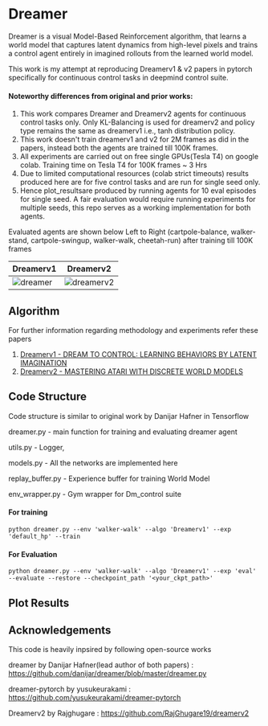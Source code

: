 # Dreamer

Dreamer is a visual Model-Based Reinforcement algorithm, that learns a world model that captures latent dynamics from high-level pixels and trains a control agent entirely in imagined rollouts from the learned world model.

This work is my attempt at reproducing Dreamerv1 & v2 papers in pytorch specifically for continuous control tasks in deepmind control suite.

#### Noteworthy differences from original and prior works:

 1. This work compares Dreamer and Dreamerv2 agents for continuous control tasks only. Only KL-Balancing is used for dreamerv2 and policy type remains the same as dreamerv1 i.e., tanh distribution policy.
 2. This work doesn't train dreamerv1 and v2 for 2M frames as did in the papers, instead both the agents are trained till 100K frames.
 3. All experiments are carried out on free single GPUs(Tesla T4) on google colab. Training time on Tesla T4 for 100K frames ~ 3 Hrs
 4. Due to limited computational resources (colab strict timeouts) results produced here are for five control tasks and are run for single seed only. 
 5. Hence plot_resultsare produced by running agents for 10 eval episodes for single seed. A fair evaluation would require running experiments for multiple seeds, this repo serves as a working implementation for both agents.

Evaluated agents are shown below Left to Right (cartpole-balance, walker-stand, cartpole-swingup, walker-walk, cheetah-run) after training till 100K frames  

|Dreamerv1 | Dreamerv2 |
| ---| ---|
|![dreamer](results/dreamer.gif)|![dreamerv2](results/dreamerv2.gif)|

## Algorithm

For further information regarding methodology and experiments refer these papers
1. [Dreamerv1 - DREAM TO CONTROL: LEARNING BEHAVIORS BY LATENT IMAGINATION](https://arxiv.org/pdf/1912.01603.pdf)
2. [Dreamerv2 - MASTERING ATARI WITH DISCRETE WORLD MODELS](https://arxiv.org/pdf/2010.02193.pdf)

## Code Structure
Code structure is similar to original work by Danijar Hafner in Tensorflow

dreamer.py  - main function for training and evaluating dreamer agent

utils.py    - Logger, 

models.py   - All the networks are implemented here

replay_buffer.py - Experience buffer for training World Model

env_wrapper.py  - Gym wrapper for Dm_control suite

#### For training
`python dreamer.py --env 'walker-walk' --algo 'Dreamerv1' --exp 'default_hp' --train`

#### For Evaluation
`python dreamer.py --env 'walker-walk' --algo 'Dreamerv1' --exp 'eval' --evaluate --restore --checkpoint_path '<your_ckpt_path>'`
## Plot Results

## Acknowledgements
This code is heavily inpsired by following open-source works

dreamer by Danijar Hafner(lead author of both papers) : https://github.com/danijar/dreamer/blob/master/dreamer.py

dreamer-pytorch by yusukeurakami : https://github.com/yusukeurakami/dreamer-pytorch

Dreamerv2 by Rajghugare : https://github.com/RajGhugare19/dreamerv2

